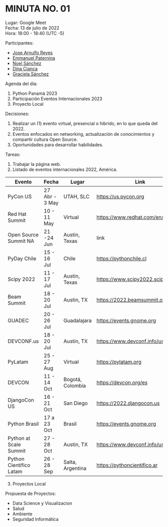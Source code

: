 # MINUTA NO. 01

Lugar: Google Meet  
Fecha: 13 de julio de 2022  
Hora: 18:00 - 18:40 (UTC -5)

Participantes:

-   [Jose Arnulfo Reyes](https://www.linkedin.com/in/arnulfo-rh)
-   [Emmanuel Paternina](https://www.linkedin.com/in/emmanuel-paternina-446a2734)
-   [Noel Sánchez](https://www.linkedin.com/in/noel-s%C3%A1nchez-2945071ab)
-   [Dina Cianca](https://www.linkedin.com/in/dina-cianca-9a3113210)
-   [Graciela Sánchez](<>)

Agenda del día:

1.  Python Panamá 2023
2.  Participación Eventos Internacionales 2023
3.  Proyecto Local

Decisiones:

1.  Realizar un (1) evento virtual, presencial o hibrido, en lo que queda del 2022.
2.  Eventos enfocados en networking, actualización de conocimientos y compartir cultura Open Source.
3.  Oportunidades para desarrollar habilidades.

Tareas:

1.  Trabajar la página web.
2.  Listado de eventos internacionales 2022, América.

| Evento                  | Fecha          | Lugar            | Link                                |
| ----------------------- | -------------- | ---------------- | ----------------------------------- |
| PyCon US                | 27 Abr - 3 May | UTAH, SLC        | <https://us.pycon.org>              |
| Red Hat Summit          | 10 - 11 May    | Virtual          | <https://www.redhat.com/en/summit4> |
| Open Source Summit NA   | 21 -24 Jun     | Austin, Texas    | link                                |
| PyDay Chile             | 15 - 16 Jul    | Chile            | <https://pythonchile.cl>            |
| Scipy 2022              | 11 - 17 Jul    | Austin, Texas    | <https://www.scipy2022.scipy.org>   |
| Beam Summit             | 18 - 20 Jul    | Austin, TX       | <https://2022.beamsummit.org>       |
| GUADEC                  | 20 - 26 Jul    | Guadalajara      | <https://events.gnome.org>          |
| DEVCONF.us              | 18 - 20 Jul    | Austin, TX       | <https://www.devconf.info/us>       |
| PyLatam                 | 25 - 27 Aug    | Virtual          | <https://pylatam.org>               |
| DEVCON                  | 11 - 14 Oct    | Bogotá, Colombia | <https://devcon.org/es>             |
| DjangoCon US            | 16 - 21 Oct    | San Diego        | <https://2022.djangocon.us>         |
| Python Brasil           | 17 a 23 Oct    | Brasil           | <https://events.gnome.org>          |
| Python at Scale Summit  | 27 - 28 Oct    | Austin, TX       | <https://www.devconf.info/us>       |
| Python Científico Latam | 26 - 28 Sep    | Salta, Argentina | <https://pythoncientifico.ar>       |

3.  Proyectos Local

Propuesta de Proyectos:

-   Data Science y Visualizacion
-   Salud
-   Ambiente
-   Seguridad Informática
